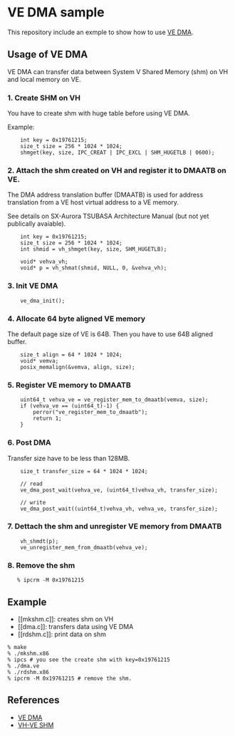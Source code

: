 # VE DMA sample

This repository include an exmple to show how to use [VE
DMA](https://veos-sxarr-nec.github.io/libsysve/group__vedma.html).

## Usage of VE DMA

VE DMA can transfer data between System V Shared Memory (shm) on VH and local memory on VE.

### 1. Create SHM on VH

You have to create shm with huge table before using VE DMA.

Example:

```
    int key = 0x19761215;
    size_t size = 256 * 1024 * 1024;
    shmget(key, size, IPC_CREAT | IPC_EXCL | SHM_HUGETLB | 0600);
```


### 2. Attach the shm created on VH and register it to DMAATB on VE.

The DMA address translation buffer (DMAATB) is used for address translation from a VE
host virtual address to a VE memory. 

See details on SX-Aurora TSUBASA Architecture Manual (but not yet publically avaiable).

```
    int key = 0x19761215;
    size_t size = 256 * 1024 * 1024;
    int shmid = vh_shmget(key, size, SHM_HUGETLB);

    void* vehva_vh;
    void* p = vh_shmat(shmid, NULL, 0, &vehva_vh);
```

### 3. Init VE DMA

```
    ve_dma_init();
```

### 4. Allocate 64 byte aligned VE memory

The default page size of VE is 64B. Then you have to use 64B aligned buffer.

```
    size_t align = 64 * 1024 * 1024;
    void* vemva;
    posix_memalign(&vemva, align, size);
```

### 5. Register VE memory to DMAATB

```
    uint64_t vehva_ve = ve_register_mem_to_dmaatb(vemva, size);
    if (vehva_ve == (uint64_t)-1) {
        perror("ve_register_mem_to_dmaatb");
        return 1;
    }
```

### 6. Post DMA

Transfer size have to be less than 128MB.


```
    size_t transfer_size = 64 * 1024 * 1024;

    // read
    ve_dma_post_wait(vehva_ve, (uint64_t)vehva_vh, transfer_size);

    // write
    ve_dma_post_wait((uint64_t)vehva_vh, vehva_ve, transfer_size);
```

### 7. Dettach the shm and unregister VE memory from DMAATB

```
    vh_shmdt(p);
    ve_unregister_mem_from_dmaatb(vehva_ve);
```

### 8. Remove the shm

```
   % ipcrm -M 0x19761215
```

## Example

- [[mkshm.c]]: creates shm on VH
- [[dma.c]]: transfers data using VE DMA
- [[rdshm.c]]: print data on shm


```
% make
% ./mkshm.x86
% ipcs # you see the create shm with key=0x19761215
% ./dma.ve
% ./rdshm.x86
% ipcrm -M 0x19761215 # remove the shm.
```

## References

- [VE DMA](https://veos-sxarr-nec.github.io/libsysve/group__vedma.html)
- [VH-VE SHM](https://veos-sxarr-nec.github.io/libsysve/group__vhshm.html)
